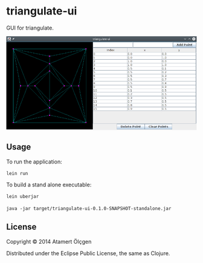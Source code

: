 # triangulate-ui

GUI for triangulate.

![screenshot](screenshot.png "Screenshot")


## Usage

To run the application:

    lein run

To build a stand alone executable:

    lein uberjar

    java -jar target/triangulate-ui-0.1.0-SNAPSHOT-standalone.jar


## License

Copyright © 2014 Atamert Ölçgen

Distributed under the Eclipse Public License, the same as Clojure.
